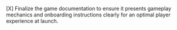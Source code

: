 [X] Finalize the game documentation to ensure it presents gameplay mechanics and onboarding instructions clearly for an optimal player experience at launch.